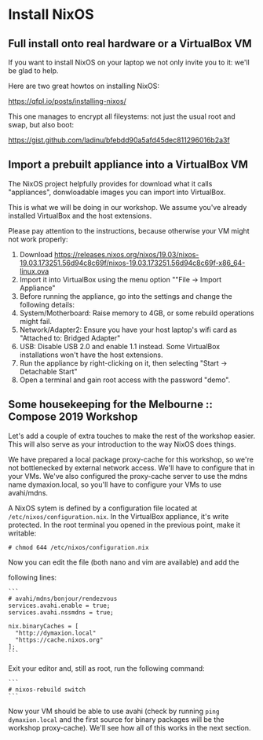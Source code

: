# Install NixOS


## Full install onto real hardware or a VirtualBox VM

If you want to install NixOS on your laptop we not only invite you to it: we'll
be glad to help.

Here are two great howtos on installing NixOS:

https://qfpl.io/posts/installing-nixos/

This one manages to encrypt all fileystems: not just the usual root and swap,
but also boot:

https://gist.github.com/ladinu/bfebdd90a5afd45dec811296016b2a3f


## Import a prebuilt appliance into a VirtualBox VM

The NixOS project helpfully provides for download what it calls "appliances",
donwloadable images you can import into VirtualBox.

This is what we will be doing in our workshop. We assume you've already
installed VirtualBox and the host extensions.

Please pay attention to the instructions, because otherwise your VM might not
work properly:

1. Download https://releases.nixos.org/nixos/19.03/nixos-19.03.173251.56d94c8c69f/nixos-19.03.173251.56d94c8c69f-x86_64-linux.ova
1. Import it into VirtualBox using the menu option ""File -> Import Appliance"
1. Before running the appliance, go into the settings and change the following details:
  1. System/Motherboard: Raise memory to 4GB, or some rebuild operations might fail.
  1. Network/Adapter2: Ensure you have your host laptop's wifi card as "Attached to: Bridged Adapter"
  1. USB: Disable USB 2.0 and enable 1.1 instead. Some VirtualBox installations won't have the host extensions.
1. Run the appliance by right-clicking on it, then selecting "Start ->
   Detachable Start"
1. Open a terminal and gain root access with the password "demo".


## Some housekeeping for the Melbourne :: Compose 2019 Workshop

Let's add a couple of extra touches to make the rest of the workshop easier.
This will also serve as your introduction to the way NixOS does things.

We have prepared a local package proxy-cache for this workshop, so we're not
bottlenecked by external network access. We'll have to configure that in your
VMs. We've also configured the proxy-cache server to use the mdns name
dymaxion.local, so you'll have to configure your VMs to use avahi/mdns.

A NixOS sytem is defined by a configuration file located at
`/etc/nixos/configuration.nix`. In the VirtualBox appliance, it's write
protected. In the root terminal you opened in the previous point, make it
writable:

   ```
   # chmod 644 /etc/nixos/configuration.nix
   ```

Now you can edit the file (both nano and vim are available) and add the

following lines:

    ```
    # avahi/mdns/bonjour/rendezvous
    services.avahi.enable = true;
    services.avahi.nssmdns = true;

    nix.binaryCaches = [
      "http://dymaxion.local"
      "https://cache.nixos.org"
    ];
    ```
    
Exit your editor and, still as root, run the following command:

    ```
    # nixos-rebuild switch
    ```
    
Now your VM should be able to use avahi (check by running `ping dymaxion.local`
and the first source for binary packages will be the workshop proxy-cache).
We'll see how all of this works in the next section.
